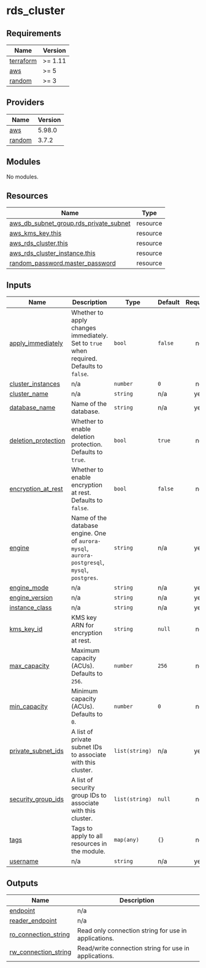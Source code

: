# rds_cluster

<!-- BEGIN_TF_DOCS -->
## Requirements

| Name | Version |
|------|---------|
| <a name="requirement_terraform"></a> [terraform](#requirement\_terraform) | >= 1.11 |
| <a name="requirement_aws"></a> [aws](#requirement\_aws) | >= 5 |
| <a name="requirement_random"></a> [random](#requirement\_random) | >= 3 |

## Providers

| Name | Version |
|------|---------|
| <a name="provider_aws"></a> [aws](#provider\_aws) | 5.98.0 |
| <a name="provider_random"></a> [random](#provider\_random) | 3.7.2 |

## Modules

No modules.

## Resources

| Name | Type |
|------|------|
| [aws_db_subnet_group.rds_private_subnet](https://registry.terraform.io/providers/hashicorp/aws/latest/docs/resources/db_subnet_group) | resource |
| [aws_kms_key.this](https://registry.terraform.io/providers/hashicorp/aws/latest/docs/resources/kms_key) | resource |
| [aws_rds_cluster.this](https://registry.terraform.io/providers/hashicorp/aws/latest/docs/resources/rds_cluster) | resource |
| [aws_rds_cluster_instance.this](https://registry.terraform.io/providers/hashicorp/aws/latest/docs/resources/rds_cluster_instance) | resource |
| [random_password.master_password](https://registry.terraform.io/providers/hashicorp/random/latest/docs/resources/password) | resource |

## Inputs

| Name | Description | Type | Default | Required |
|------|-------------|------|---------|:--------:|
| <a name="input_apply_immediately"></a> [apply\_immediately](#input\_apply\_immediately) | Whether to apply changes immediately. Set to `true` when required. Defaults to `false`. | `bool` | `false` | no |
| <a name="input_cluster_instances"></a> [cluster\_instances](#input\_cluster\_instances) | n/a | `number` | `0` | no |
| <a name="input_cluster_name"></a> [cluster\_name](#input\_cluster\_name) | n/a | `string` | n/a | yes |
| <a name="input_database_name"></a> [database\_name](#input\_database\_name) | Name of the database. | `string` | n/a | yes |
| <a name="input_deletion_protection"></a> [deletion\_protection](#input\_deletion\_protection) | Whether to enable deletion protection. Defaults to `true`. | `bool` | `true` | no |
| <a name="input_encryption_at_rest"></a> [encryption\_at\_rest](#input\_encryption\_at\_rest) | Whether to enable encryption at rest. Defaults to `false`. | `bool` | `false` | no |
| <a name="input_engine"></a> [engine](#input\_engine) | Name of the database engine. One of `aurora-mysql`, `aurora-postgresql`, `mysql`, `postgres`. | `string` | n/a | yes |
| <a name="input_engine_mode"></a> [engine\_mode](#input\_engine\_mode) | n/a | `string` | n/a | yes |
| <a name="input_engine_version"></a> [engine\_version](#input\_engine\_version) | n/a | `string` | n/a | yes |
| <a name="input_instance_class"></a> [instance\_class](#input\_instance\_class) | n/a | `string` | n/a | yes |
| <a name="input_kms_key_id"></a> [kms\_key\_id](#input\_kms\_key\_id) | KMS key ARN for encryption at rest. | `string` | `null` | no |
| <a name="input_max_capacity"></a> [max\_capacity](#input\_max\_capacity) | Maximum capacity (ACUs). Defaults to `256`. | `number` | `256` | no |
| <a name="input_min_capacity"></a> [min\_capacity](#input\_min\_capacity) | Minimum capacity (ACUs). Defaults to `0`. | `number` | `0` | no |
| <a name="input_private_subnet_ids"></a> [private\_subnet\_ids](#input\_private\_subnet\_ids) | A list of private subnet IDs to associate with this cluster. | `list(string)` | n/a | yes |
| <a name="input_security_group_ids"></a> [security\_group\_ids](#input\_security\_group\_ids) | A list of security group IDs to associate with this cluster. | `list(string)` | `null` | no |
| <a name="input_tags"></a> [tags](#input\_tags) | Tags to apply to all resources in the module. | `map(any)` | `{}` | no |
| <a name="input_username"></a> [username](#input\_username) | n/a | `string` | n/a | yes |

## Outputs

| Name | Description |
|------|-------------|
| <a name="output_endpoint"></a> [endpoint](#output\_endpoint) | n/a |
| <a name="output_reader_endpoint"></a> [reader\_endpoint](#output\_reader\_endpoint) | n/a |
| <a name="output_ro_connection_string"></a> [ro\_connection\_string](#output\_ro\_connection\_string) | Read only connection string for use in applications. |
| <a name="output_rw_connection_string"></a> [rw\_connection\_string](#output\_rw\_connection\_string) | Read/write connection string for use in applications. |
<!-- END_TF_DOCS -->
